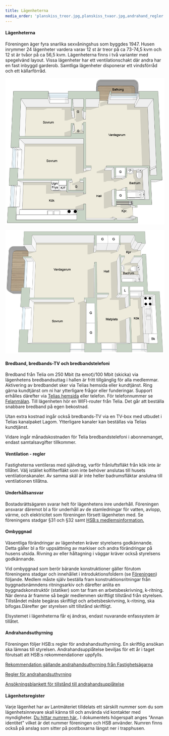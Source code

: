 ```yaml
---
title: Lägenheterna
media_order: 'planskiss_treor.jpg,planskiss_tvaor.jpg,andrahand_regler.pdf,andrahandsuthyrning_formular_2011.pdf,Lagenhetsregistret.pdf'
---
```


	

#### Lägenheterna
Föreningen äger fyra snarlika sexvåningshus som byggdes 1947. Husen inrymmer 24 lägenheter vardera varav 12 st är treor på ca 73-74,5 kvm och 12 st är tvåor på ca 56,5 kvm. Lägenheterna finns i två varianter med spegelvänd layout. Vissa lägenheter har ett ventilationschakt där andra har en fast inbyggd garderob. Samtliga lägenheter disponerar ett vindsförråd och ett källarförråd.

![Planskiss för treorna](planskiss_treor.jpg?link&display=text)

![Planskiss för tvåorna](planskiss_tvaor.jpg?link&display=text)


#### Bredband, bredbands-TV och bredbandstelefoni
Bredband från Telia om 250 Mbit (ta emot)/100 Mbit (skicka) via lägenhetens bredbandsuttag i hallen är fritt tillgänglig för alla medlemmar. Aktivering av bredbandet sker via Telias hemsida
eller  kundtjänst. Ring gärna kundtjänst om ni har ytterligare frågor eller funderingar. Support erhålles därefter via [Telias hemsida](https://www.telia.se/privat/bredband/kollektiva-tjanster) eller telefon. För telefonnummer  se [Felanmälan](/kontakt/felanmaelan). Till lägenheten hör en WIFI-router från Telia. Det går att beställa  snabbare bredband på egen bekostnad.

Utan extra kostnad ingår också bredbands-TV via en TV-box med utbudet i Telias kanalpaket
 Lagom.  Ytterligare kanaler kan beställas via Telias kundtjänst.
 
 Vidare ingår månadskostnaden för Telia bredbandstelefoni i abonnemanget, endast samtalsavgifter tillkommer. 
 
#### Ventilation - regler
Fastigheterna ventileras med självdrag, varför frånluftsfläkt från kök inte är tillåtet. Välj istället kolfilterfläkt som inte behöver anslutas till husets ventilationskanaler. Av samma skäl är inte heller badrumsfläktar anslutna till ventilationen tillåtna.

#### Underhållsansvar
Bostadsrättsägaren svarar helt för lägenhetens inre underhåll. Föreningen ansvarar däremot bl a för underhåll av de stamledningar för vatten, avlopp, värme, och elektricitet som föreningen försett lägenheten med. Se föreningens stadgar §31 och §32 samt [HSB:s medlemsinformation.](https://www.hsb.se/goteborg/om-boende/for-dig-som-bor-i-hsb/)

#### Ombyggnad

Väsentliga förändringar av lägenheten kräver styrelsens godkännande. Detta gäller bl a för uppsättning av markiser och andra förändringar på husens utsida. Rivning av eller håltagning i väggar kräver också styrelsens godkännande.

Vid ombyggnad som berör bärande konstruktioner gäller förutom föreningens stadgar och innehållet i introduktionsfoldern (se  [Föreningen](/foereningen/oevrig-information))  följande. Medlem måste själv beställa fram konstruktionsritningar från byggnadsnämndens ritningsarkiv och därefter anlita en byggnadskonstruktör (statiker) som tar fram en arbetsbeskrivning, k-ritning. När denna är framme så begär medlemmen skriftligt tillstånd från styrelsen. Tillståndet måste begäras skriftligt och arbetsbeskrivning, k-ritning, ska bifogas.Därefter ger styrelsen sitt tillstånd skriftligt.

Elsystemet i lägenheterna får ej ändras, endast nuvarande enfassystem är tillåtet.

#### Andrahandsuthyrning
Föreningen följer HSB:s regler för andrahandsuthyrning. En skriftlig ansökan ska lämnas till styrelsen. Andrahandsupplåtelse beviljas för ett år i taget förutsatt att HSB:s rekommendationer uppfylls.

[Rekommendation gällande andrahandsuthyrning från Fastighetsägarna](https://www.fastighetsagarna.se/fakta/brf/andrahandsuthyrning/) 

[Regler för andrahandsuthyrning](andrahand_regler.pdf)

[Ansökningsblankett för tillstånd till andrahandsupplåtelse](andrahandsuthyrning_formular_2011.pdf)

#### Lägenhetsregister
Varje lägenhet har av Lantmäteriet tilldelats ett särskilt nummer som du som lägenhetsinnevare skall känna till och använda vid kontakter med myndigheter. [Du hittar numren här.](Lagenhetsregistret.pdf). I dokumentets högerspalt anges "Annan identitet" vilket är det nummer föreningen och HSB använder. Numren finns också  på anslag som sitter på postboxarna längst ner i trapphusen. 